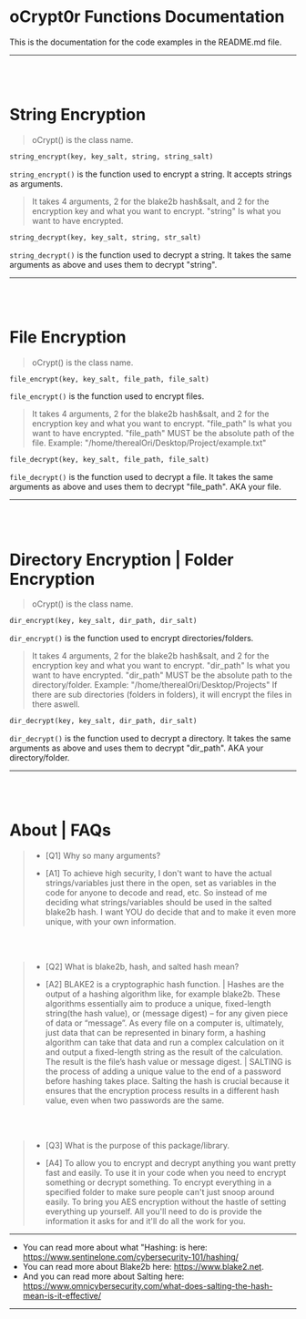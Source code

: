 # oCrypt0r Functions Documentation
This is the documentation for the code examples in the README.md file.
__ __

<br />
<br />

# String Encryption
> oCrypt() is the class name.
```python
string_encrypt(key, key_salt, string, string_salt)
```
`string_encrypt()` is the function used to encrypt a string. It accepts strings as arguments.
> It takes 4 arguments, 2 for the blake2b hash&salt, and 2 for the encryption key and what you want to encrypt. "string" Is what you want to have encrypted.

```python
string_decrypt(key, key_salt, string, str_salt)
```
`string_decrypt()` is the function used to decrypt a string. It takes the same arguments as above and uses them to decrypt "string".
__ __

<br />
<br />

# File Encryption
> oCrypt() is the class name.
```python
file_encrypt(key, key_salt, file_path, file_salt)
```
`file_encrypt()` is the function used to encrypt files. 
> It takes 4 arguments, 2 for the blake2b hash&salt, and 2 for the encryption key and what you want to encrypt. "file_path" Is what you want to have encrypted.
> "file_path" MUST be the absolute path of the file. Example: "/home/therealOri/Desktop/Project/example.txt"

```python
file_decrypt(key, key_salt, file_path, file_salt)
```
`file_decrypt()` is the function used to decrypt a file. It takes the same arguments as above and uses them to decrypt "file_path". AKA your file.
__ __

<br />
<br />

# Directory Encryption | Folder Encryption
> oCrypt() is the class name.
```python
dir_encrypt(key, key_salt, dir_path, dir_salt)
```
`dir_encrypt()` is the function used to encrypt directories/folders. 
> It takes 4 arguments, 2 for the blake2b hash&salt, and 2 for the encryption key and what you want to encrypt. "dir_path" Is what you want to have encrypted.
> "dir_path" MUST be the absolute path to the directory/folder. Example: "/home/therealOri/Desktop/Projects"
> If there are sub directories (folders in folders), it will encrypt the files in there aswell.

```python
dir_decrypt(key, key_salt, dir_path, dir_salt)
```
`dir_decrypt()` is the function used to decrypt a directory. It takes the same arguments as above and uses them to decrypt "dir_path". AKA your directory/folder.
__ __

<br />
<br />

# About | FAQs
> - [Q1] Why so many arguments?
> 
> - [A1] To achieve high security, I don't want to have the actual strings/variables just there in the open, set as variables in the code for anyone to decode and read, etc. So instead of me deciding what strings/variables should be used in the salted blake2b hash. I want YOU do decide that and to make it even more unique, with your own information.

<br />
<br />

> - [Q2] What is blake2b, hash, and salted hash mean?
>
> - [A2] BLAKE2 is a cryptographic hash function.  |  Hashes are the output of a hashing algorithm like, for example blake2b. These algorithms essentially aim to produce a unique, fixed-length string(the hash value), or (message digest) – for any given piece of data or “message”. As every file on a computer is, ultimately, just data that can be represented in binary form, a hashing algorithm can take that data and run a complex calculation on it and output a fixed-length string as the result of the calculation. The result is the file’s hash value or message digest.  |  SALTING is the process of adding a unique value to the end of a password before hashing takes place. Salting the hash is crucial because it ensures that the encryption process results in a different hash value, even when two passwords are the same.

<br />
<br />

> - [Q3] What is the purpose of this package/library.
> 
> - [A4] To allow you to encrypt and decrypt anything you want pretty fast and easily. To use it in your code when you need to encrypt something or decrypt something. To encrypt everything in a specified folder to make sure people can't just snoop around easily. To bring you AES encryption without the hastle of setting everything up yourself. All you'll need to do is provide the information it asks for and it'll do all the work for you.
__ __

- You can read more about what "Hashing: is here: https://www.sentinelone.com/cybersecurity-101/hashing/ 
- You can read more about Blake2b here: https://www.blake2.net.
- And you can read more about Salting here: https://www.omnicybersecurity.com/what-does-salting-the-hash-mean-is-it-effective/
__ __
